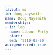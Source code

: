 ```yaml
---
layout: mp
id: doug_naysmith
name: Doug Naysmith
memberships:
- id: lab
  name: Labour Party
  start: 
  end: '2010-03-30'
autogenerated: true
---
```

